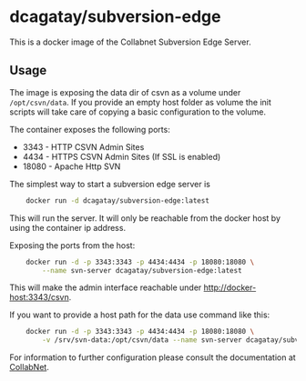 # dcagatay/subversion-edge

This is a docker image of the Collabnet Subversion Edge Server.

## Usage

The image is exposing the data dir of csvn as a volume under `/opt/csvn/data`. If you provide an empty host folder as volume the init scripts will take care of copying a basic configuration to the volume.

The container exposes the following ports:

- 3343 - HTTP CSVN Admin Sites
- 4434 - HTTPS CSVN Admin Sites (If SSL is enabled)
- 18080 - Apache Http SVN

The simplest way to start a subversion edge server is

```sh
    docker run -d dcagatay/subversion-edge:latest
```

This will run the server. It will only be reachable from the docker host by using the container ip address.

Exposing the ports from the host:
    
```sh
    docker run -d -p 3343:3343 -p 4434:4434 -p 18080:18080 \
        --name svn-server dcagatay/subversion-edge:latest
```

This will make the admin interface reachable under [http://docker-host:3343/csvn](http://docker-host:3343/csvn).

If you want to provide a host path for the data use command like this:

```sh
    docker run -d -p 3343:3343 -p 4434:4434 -p 18080:18080 \
        -v /srv/svn-data:/opt/csvn/data --name svn-server dcagatay/subversion-edge:latest
```

For information to further configuration please consult the documentation at [CollabNet](http://collab.net/products/subversion).
